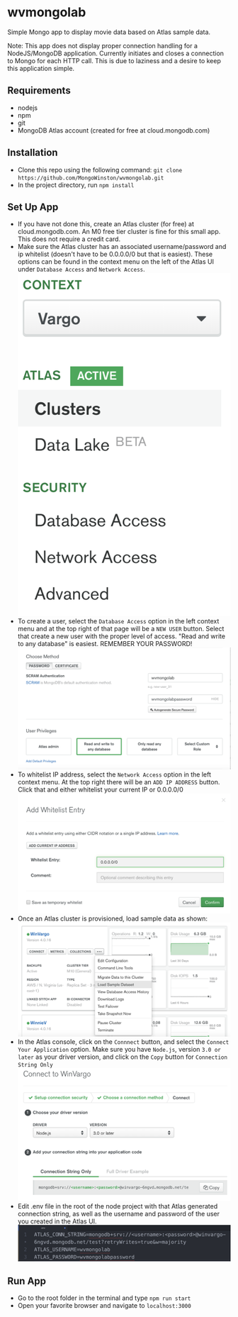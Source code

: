 # wvmongolab
Simple Mongo app to display movie data based on Atlas sample data.

Note: This app does not display proper connection handling for a NodeJS/MongoDB application. Currently initiates and closes a connection to Mongo for each HTTP call. This is due to laziness and a desire to keep this application simple. 

## Requirements
- nodejs
- npm
- git
- MongoDB Atlas account (created for free at cloud.mongodb.com)

## Installation 
- Clone this repo using the following command:
`git clone https://github.com/MongoWinston/wvmongolab.git`
- In the project directory, run `npm install`


## Set Up App
- If you have not done this, create an Atlas cluster (for free) at cloud.mongodb.com. An M0 free tier cluster is fine for this small app. This does not require a credit card.
- Make sure the Atlas cluster has an associated username/password and ip whitelist (doesn't have to be 0.0.0.0/0 but that is easiest). These options can be found in the context menu on the left of the Atlas UI under `Database Access` and `Network Access`.
![](screenshots/wvml_contextmenu.png)
- To create a user, select the `Database Access` option in the left context menu and at the top right of that page will be a `NEW USER` button. Select that create a new user with the proper level of access. "Read and write to any database" is easiest. REMEMBER YOUR PASSWORD!
![](screenshots/wvml_newuser.png)
- To whitelist IP address, select the `Network Access` option in the left context menu. At the top right there will be an `ADD IP ADDRESS` button. Click that and either whitelist your current IP or 0.0.0.0/0
![](screenshots/wvml_ipwhitelist.png)
- Once an Atlas cluster is provisioned, load sample data as shown:
![](screenshots/wvml_loadsamppledata.png)
- In the Atlas console, click on the `Connnect` button, and select the `Connect Your Application` option. Make sure you have `Node.js`, version `3.0 or later` as your driver version, and click on the `Copy` button for `Connection String Only`
![](screenshots/wmvl_connectionstring.png)
- Edit .env file in the root of the node project with that Atlas generated connection string, as well as the username and password of the user you created in the Atlas UI.
![](screenshots/wmvl_dotenv.png)

## Run App
- Go to the root folder in the terminal and type `npm run start`
- Open your favorite browser and navigate to `localhost:3000`
